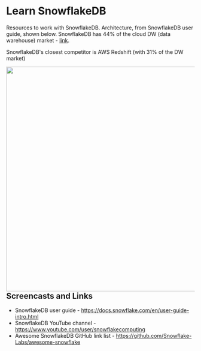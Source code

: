 # Learn SnowflakeDB
Resources to work with SnowflakeDB. Architecture, from SnowflakeDB user guide, shown below.  SnowflakeDB has 44% of the cloud DW (data warehouse) market - [link](https://www.slintel.com/tech/data-warehousing/snowflake-market-share#).   
 
SnowflakeDB's closest competitor is AWS Redshift (with 31% of the DW market)

<img src="https://github.com/lynnlangit/learn-snowflakedb/blob/main/images/new-arch.png" width=600 align=left>

## Screencasts and Links
- SnowflakeDB user guide - https://docs.snowflake.com/en/user-guide-intro.html
- SnowflakeDB YouTube channel - https://www.youtube.com/user/snowflakecomputing
- Awesome SnowflakeDB GitHub link list - https://github.com/Snowflake-Labs/awesome-snowflake
